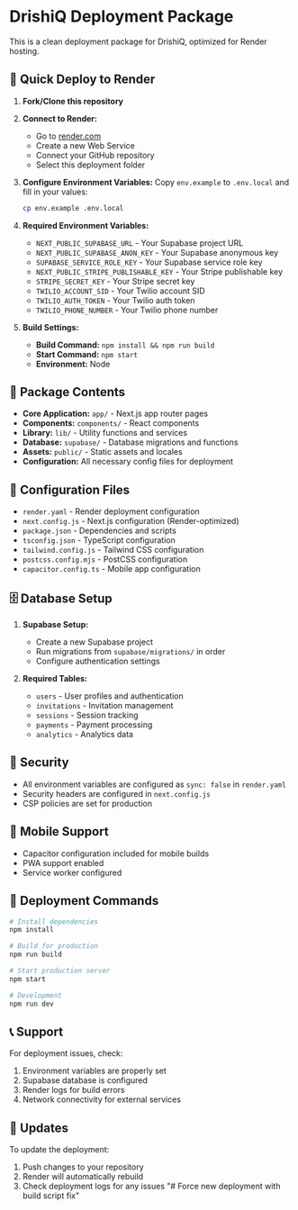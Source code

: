 # DrishiQ Deployment Package

This is a clean deployment package for DrishiQ, optimized for Render hosting.

## 🚀 Quick Deploy to Render

1. **Fork/Clone this repository**
2. **Connect to Render:**
   - Go to [render.com](https://render.com)
   - Create a new Web Service
   - Connect your GitHub repository
   - Select this deployment folder

3. **Configure Environment Variables:**
   Copy `env.example` to `.env.local` and fill in your values:
   ```bash
   cp env.example .env.local
   ```

4. **Required Environment Variables:**
   - `NEXT_PUBLIC_SUPABASE_URL` - Your Supabase project URL
   - `NEXT_PUBLIC_SUPABASE_ANON_KEY` - Your Supabase anonymous key
   - `SUPABASE_SERVICE_ROLE_KEY` - Your Supabase service role key
   - `NEXT_PUBLIC_STRIPE_PUBLISHABLE_KEY` - Your Stripe publishable key
   - `STRIPE_SECRET_KEY` - Your Stripe secret key
   - `TWILIO_ACCOUNT_SID` - Your Twilio account SID
   - `TWILIO_AUTH_TOKEN` - Your Twilio auth token
   - `TWILIO_PHONE_NUMBER` - Your Twilio phone number

5. **Build Settings:**
   - **Build Command:** `npm install && npm run build`
   - **Start Command:** `npm start`
   - **Environment:** Node

## 📁 Package Contents

- **Core Application:** `app/` - Next.js app router pages
- **Components:** `components/` - React components
- **Library:** `lib/` - Utility functions and services
- **Database:** `supabase/` - Database migrations and functions
- **Assets:** `public/` - Static assets and locales
- **Configuration:** All necessary config files for deployment

## 🔧 Configuration Files

- `render.yaml` - Render deployment configuration
- `next.config.js` - Next.js configuration (Render-optimized)
- `package.json` - Dependencies and scripts
- `tsconfig.json` - TypeScript configuration
- `tailwind.config.js` - Tailwind CSS configuration
- `postcss.config.mjs` - PostCSS configuration
- `capacitor.config.ts` - Mobile app configuration

## 🗄️ Database Setup

1. **Supabase Setup:**
   - Create a new Supabase project
   - Run migrations from `supabase/migrations/` in order
   - Configure authentication settings

2. **Required Tables:**
   - `users` - User profiles and authentication
   - `invitations` - Invitation management
   - `sessions` - Session tracking
   - `payments` - Payment processing
   - `analytics` - Analytics data

## 🔐 Security

- All environment variables are configured as `sync: false` in `render.yaml`
- Security headers are configured in `next.config.js`
- CSP policies are set for production

## 📱 Mobile Support

- Capacitor configuration included for mobile builds
- PWA support enabled
- Service worker configured

## 🚀 Deployment Commands

```bash
# Install dependencies
npm install

# Build for production
npm run build

# Start production server
npm start

# Development
npm run dev
```

## 📞 Support

For deployment issues, check:
1. Environment variables are properly set
2. Supabase database is configured
3. Render logs for build errors
4. Network connectivity for external services

## 🔄 Updates

To update the deployment:
1. Push changes to your repository
2. Render will automatically rebuild
3. Check deployment logs for any issues "# Force new deployment with build script fix" 

